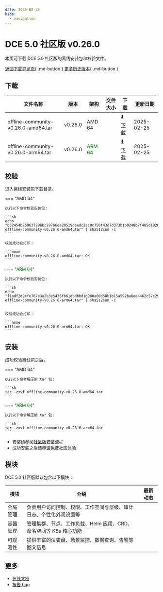 ```yaml
---
date: 2025-02-25
hide:
  - navigation
---
```


# DCE 5.0 社区版 v0.26.0

本页可下载 DCE 5.0 社区版的离线安装包和校验文件。

[返回下载导览页](../index.md){ .md-button } [更多历史版本](./dce5-installer-history.md){ .md-button }

## 下载

| 文件名称 | 版本 | 架构 | 文件大小 | 下载 | 更新日期 |
| ------- | --- | ---- | ------ | --- | ------- |
| offline-community-v0.26.0-amd64.tar | v0.26.0 | AMD 64 |  | [:arrow_down: 下载](https://qiniu-download-public.daocloud.io/DaoCloud_Enterprise/dce5/offline-community-v0.26.0-amd64.tar) | 2025-02-25 |
| offline-community-v0.26.0-arm64.tar | v0.26.0 | <font color="green">ARM 64</font> |  | [:arrow_down: 下载](https://qiniu-download-public.daocloud.io/DaoCloud_Enterprise/dce5/offline-community-v0.26.0-arm64.tar) | 2025-02-25 |

## 校验

进入离线安装包下载目录。

=== "AMD 64"

    执行以下命令校验安装包：

    ```sh
    echo "b32454b25963729bbc297b6ea20519deedc2ac8c750f43d7d373b1b0248b7f485d19261a3c8b6f760f3433ef67805a4d1f16460b389a2fbce1c89b300cd88ea0  offline-community-v0.26.0-amd64.tar" | sha512sum -c
    ```

    校验成功会打印：

    ```none
    offline-community-v0.26.0-amd64.tar: OK
    ```

=== "<font color="green">ARM 64</font>"

    执行以下命令校验安装包：

    ```sh
    echo "f1adf2d9cfe767e3a2b3e5438fb61dbdbbd1d980a00d58b1b15a592ba6ee4462c57c29bd5c113d9fcbd7e6032b18d221cc348f68bd11bc437bd39df06d6a166f  offline-community-v0.26.0-arm64.tar" | sha512sum -c
    ```

    校验成功会打印：

    ```none
    offline-community-v0.26.0-arm64.tar: OK
    ```

## 安装

成功校验离线包之后，

=== "AMD 64"

    执行以下命令解压缩 tar 包：

    ```sh
    tar -zxvf offline-community-v0.26.0-amd64.tar
    ```

=== "<font color="green">ARM 64</font>"

    执行以下命令解压缩 tar 包：

    ```sh
    tar -zxvf offline-community-v0.26.0-arm64.tar
    ```

- 安装请参阅[社区版安装流程](../../install/community/k8s/online.md#_2)
- 成功安装之后请[申请免费社区体验](../../dce/license0.md)

## 模块

DCE 5.0 社区版默认包含以下模块：

| 模块     | 介绍            | 最新动态         |
| -------- | -------------- | -------------- |
| 全局管理 | 负责用户访问控制、权限、工作空间与层级、审计日志、个性化外观设置等 | [](../../ghippo/intro/release-notes.md#) |
| 容器管理 | 管理集群、节点、工作负载、Helm 应用、CRD、命名空间等 K8s 核心功能 | [](../../kpanda/intro/release-notes.md#) |
| 可观测性 | 提供丰富的仪表盘、场景监控、数据查询、告警等图文信息 | [](../../insight/intro/release-notes.md#) |

## 更多

- [在线文档](../../dce/index.md)
- [报告 bug](https://github.com/DaoCloud/DaoCloud-docs/issues)
